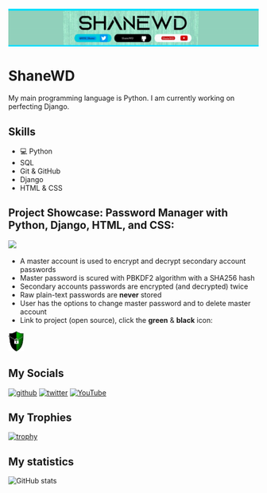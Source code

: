 ![Banner](https://github.com/ShaneWD/ShaneWD/blob/main/banner(thin)(cropped).png)
# ShaneWD
My main programming language is Python. I am currently working on perfecting Django.

## Skills
* 💻 Python
* SQL
* Git & GitHub
* Django 
* HTML & CSS

## Project Showcase: Password Manager with Python, Django, HTML, and CSS:
<image src= "https://github.com/ShaneWD/PasswordManagerWebsite/blob/master/demo.gif" width = 800>

* A master account is used to encrypt and decrypt secondary account passwords 
* Master password is scured with PBKDF2 algorithm with a SHA256 hash
* Secondary accounts passwords are encrypted (and decrypted) twice 
* Raw plain-text passwords are **never** stored 
* User has the options to change master password and to delete master account 
* Link to project (open source), click the **green** & **black** icon:

[<img src='https://github.com/ShaneWD/PasswordManagerWebsite/blob/master/static/images/logo.png' target = "_blank" alt='' height='40'>](https://github.com/ShaneWD/PasswordManagerWebsite) 


## My Socials

[<img src='https://cdn.jsdelivr.net/npm/simple-icons@3.0.1/icons/github.svg' alt='github' height='40'>](https://github.com/ShaneWD)  [<img src='https://cdn.jsdelivr.net/npm/simple-icons@3.0.1/icons/twitter.svg' alt='twitter' height='40'>](https://twitter.com/dsi_Shane)  [<img src='https://cdn.jsdelivr.net/npm/simple-icons@3.0.1/icons/youtube.svg' alt='YouTube' height='40'>](https://www.youtube.com/channel/UCfRjte3cG1e9YI_cce_0oPQ)  

## My Trophies

[![trophy](https://github-profile-trophy.vercel.app/?username=ShaneWD)](https://github.com/ryo-ma/github-profile-trophy)

## My statistics

![GitHub stats](https://github-readme-stats.vercel.app/api?username=ShaneWD&show_icons=true)  
